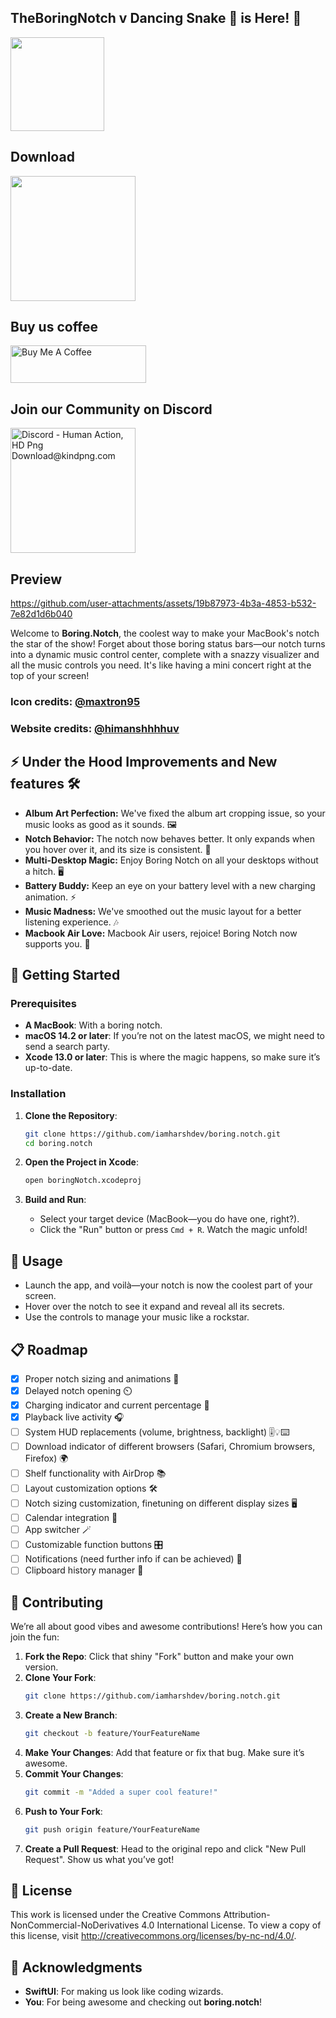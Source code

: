 ## TheBoringNotch v Dancing Snake 🐍 is Here! 🎉

<img width="150" src="https://github.com/user-attachments/assets/e96f6110-ffad-4d8b-a02d-ead87b7edbe1" />

## Download
<a href="https://github.com/iamharshdev/boring.notch/releases" target="_self"><img width="200" src="https://www.adviksoft.com/blog/wp-content/uploads/2023/09/editor_download_mac.png" /></a>

## Buy us coffee

<a href="https://www.buymeacoffee.com/jfxh67wvfxq" target="_blank"><img src="https://cdn.buymeacoffee.com/buttons/v2/default-red.png" alt="Buy Me A Coffee" style="height: 60px !important;width: 217px !important;" ></a>

## Join our Community on Discord

<a href="https://discord.gg/fRzYm3jtQY">
<img src="https://www.kindpng.com/picc/m/221-2215393_discord-human-action-hd-png-download.png" width="200" alt="Discord - Human Action, HD Png Download@kindpng.com" />
</a>

## Preview

https://github.com/user-attachments/assets/19b87973-4b3a-4853-b532-7e82d1d6b040

Welcome to **Boring.Notch**, the coolest way to make your MacBook's notch the star of the show! Forget about those boring status bars—our notch turns into a dynamic music control center, complete with a snazzy visualizer and all the music controls you need. It's like having a mini concert right at the top of your screen!


### Icon credits: [@maxtron95](https://github.com/maxtron95)
### Website credits: [@himanshhhhuv](https://github.com/himanshhhhuv)

## ⚡ Under the Hood Improvements and New features 🛠️

* **Album Art Perfection:** We've fixed the album art cropping issue, so your music looks as good as it sounds. 🖼️
* **Notch Behavior:** The notch now behaves better. It only expands when you hover over it, and its size is consistent. 🎯
* **Multi-Desktop Magic:** Enjoy Boring Notch on all your desktops without a hitch. 🖥️
* **Battery Buddy:** Keep an eye on your battery level with a new charging animation. ⚡
* **Music Madness:** We've smoothed out the music layout for a better listening experience. 🎶
* **Macbook Air Love:** Macbook Air users, rejoice! Boring Notch now supports you. 🍎 

## 🚀 Getting Started

### Prerequisites

- **A MacBook**: With a boring notch.
- **macOS 14.2 or later**: If you’re not on the latest macOS, we might need to send a search party.
- **Xcode 13.0 or later**: This is where the magic happens, so make sure it’s up-to-date.

### Installation

1. **Clone the Repository**:
   ```bash
   git clone https://github.com/iamharshdev/boring.notch.git
   cd boring.notch
   ```

2. **Open the Project in Xcode**:
   ```bash
   open boringNotch.xcodeproj
   ```

3. **Build and Run**:
    - Select your target device (MacBook—you do have one, right?).
    - Click the "Run" button or press `Cmd + R`. Watch the magic unfold!

## 🎸 Usage

- Launch the app, and voilà—your notch is now the coolest part of your screen.
- Hover over the notch to see it expand and reveal all its secrets.
- Use the controls to manage your music like a rockstar.

## 📋 Roadmap
- [x] Proper notch sizing and animations 📐
- [x] Delayed notch opening ⏲️
- [x] Charging indicator and current percentage 🔋
- [x] Playback live activity 🎧
- [ ] System HUD replacements (volume, brightness, backlight) 🎚️💡⌨️
- [ ] Download indicator of different browsers (Safari, Chromium browsers, Firefox) 🌍
- [ ] Shelf functionality with AirDrop 📚
- [ ] Layout customization options 🛠️
- [ ] Notch sizing customization, finetuning on different display sizes 🖥️
- [ ] Calendar integration 📆
- [ ] App switcher 🪄
- [ ] Customizable function buttons 🎛️
- [ ] Notifications (need further info if can be achieved) 🔔
- [ ] Clipboard history manager 📌

## 🤝 Contributing

We’re all about good vibes and awesome contributions! Here’s how you can join the fun:

1. **Fork the Repo**: Click that shiny "Fork" button and make your own version.
2. **Clone Your Fork**:
   ```bash
   git clone https://github.com/iamharshdev/boring.notch.git
   ```
3. **Create a New Branch**:
   ```bash
   git checkout -b feature/YourFeatureName
   ```
4. **Make Your Changes**: Add that feature or fix that bug. Make sure it’s awesome.
5. **Commit Your Changes**:
   ```bash
   git commit -m "Added a super cool feature!"
   ```
6. **Push to Your Fork**:
   ```bash
   git push origin feature/YourFeatureName
   ```
7. **Create a Pull Request**: Head to the original repo and click "New Pull Request". Show us what you’ve got!

## 📝 License

This work is licensed under the Creative Commons Attribution-NonCommercial-NoDerivatives 4.0 International License. To view a copy of this license, visit http://creativecommons.org/licenses/by-nc-nd/4.0/.

## 🎉 Acknowledgments

- **SwiftUI**: For making us look like coding wizards.
- **You**: For being awesome and checking out **boring.notch**!
